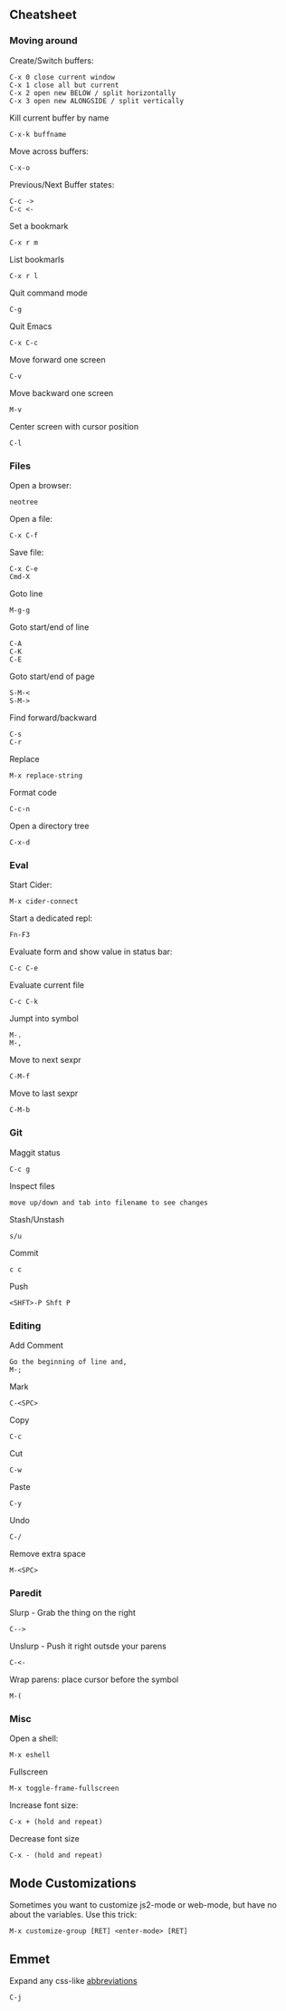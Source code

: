 ## Cheatsheet

### Moving around

Create/Switch buffers:	

    C-x 0 close current window
    C-x 1 close all but current
    C-x 2 open new BELOW / split horizontally
    C-x 3 open new ALONGSIDE / split vertically

Kill current buffer by name

    C-x-k buffname

Move across buffers: 

    C-x-o
	
Previous/Next Buffer states:

    C-c ->
    C-c <-
    	
Set a bookmark

    C-x r m
    
List bookmarls
    
    C-x r l
        	
Quit command mode

    C-g

Quit Emacs

    C-x C-c
	
Move forward one screen

    C-v	
	
Move backward one screen
	
    M-v
	
Center screen with cursor position

    C-l

### Files
	
Open a browser:

	neotree
	
Open a file:

    C-x C-f

Save file: 

    C-x C-e
    Cmd-X
	
Goto line
    
    M-g-g
    
Goto start/end of line

    C-A
    C-K
    C-E

Goto start/end of page

    S-M-<
    S-M->

Find forward/backward
    
    C-s
    C-r
    
Replace

    M-x replace-string
                
Format code

    C-c-n

Open a directory tree

    C-x-d

### Eval

Start Cider:

    M-x cider-connect

Start a dedicated repl:

    Fn-F3

Evaluate form and show value in status bar:

    C-c C-e
	
Evaluate current file

    C-c C-k	
    
Jumpt into symbol

    M-.
    M-,
    
Move to next sexpr

    C-M-f
    
Move to last sexpr

    C-M-b                   	
	
### Git
	
Maggit status

    C-c g

Inspect files

    move up/down and tab into filename to see changes
    
Stash/Unstash

    s/u
    
Commit

    c c
    
Push

    <SHFT>-P Shft P
    
### Editing

Add Comment

    Go the beginning of line and,
    M-;
    
Mark

    C-<SPC>

Copy

    C-c

Cut

    C-w

Paste

    C-y
    
Undo

    C-/
    
Remove extra space

    M-<SPC>
   
### Paredit

Slurp - Grab the thing on the right

    C-->

Unslurp - Push it right outsde your parens

    C-<-
                
Wrap parens: place cursor before the symbol
   
    M-(
   
### Misc

Open a shell:

	M-x eshell

Fullscreen

    M-x toggle-frame-fullscreen	
    
Increase font size:

    C-x + (hold and repeat)

Decrease font size

    C-x - (hold and repeat)

## Mode Customizations

Sometimes you want to customize js2-mode or web-mode, but have no about the variables. Use this trick:

	M-x customize-group [RET] <enter-mode> [RET]

## Emmet

Expand any css-like [abbreviations](https://github.com/smihica/emmet-mode)

	C-j
